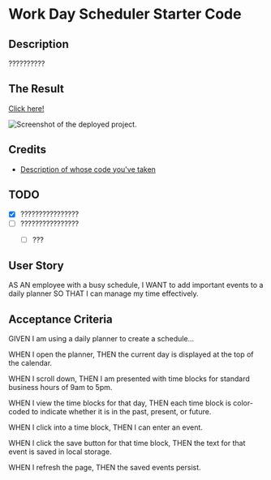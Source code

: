 # Work Day Scheduler Starter Code

## Description
??????????

## The Result
[Click here!](DEPLOYED_URL_HERE)

![Screenshot of the deployed project.](SCREENSHOT_OF_PROJECT_IN_ASSETS)

## Credits
- [Description of whose code you've taken](URL_TO_THEIR_WEBSITE_AND_OR_CODE)


## TODO
- [x] ????????????????
- [ ] ????????????????
    - [ ] ???


## User Story
AS AN employee with a busy schedule,
I WANT to add important events to a daily planner
SO THAT I can manage my time effectively.

## Acceptance Criteria
GIVEN I am using a daily planner to create a schedule...

WHEN I open the planner, THEN the current day is displayed at the top of the calendar.

WHEN I scroll down, THEN I am presented with time blocks for standard business hours of 9am to 5pm.

WHEN I view the time blocks for that day, THEN each time block is color-coded to indicate whether it is in the past, present, or future.

WHEN I click into a time block, THEN I can enter an event.

WHEN I click the save button for that time block, THEN the text for that event is saved in local storage.

WHEN I refresh the page, THEN the saved events persist.